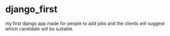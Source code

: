 # django_first
my first django app made for people to add jobs and the clients will suggest which candidate will be suitable.
